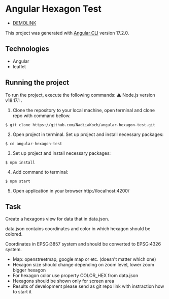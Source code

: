 # Angular Hexagon Test

- [DEMOLINK](https://nadiiakoch.github.io/angular-hexagon-test/)

This project was generated with [Angular CLI](https://github.com/angular/angular-cli) version 17.2.0.

## Technologies

- Angular
- leaflet

## Running the project

To run the project, execute the following commands:
⚠️ Node.js version v18.17.1 .

1. Clone the repository to your local machine, open terminal and clone repo with command bellow.

```
$ git clone https://github.com/NadiiaKoch/angular-hexagon-test.git
```

2. Open project in terminal.
   Set up project and install necessary packages:

```
$ cd angular-hexagon-test
```

3. Set up project and install necessary packages:

```
$ npm install
```

4. Add command to terminal:

```
$ npm start
```

5. Open application in your browser http://localhost:4200/

## Task

Create a hexagons view for data that in data.json.

data.json contains coordinates and color in which hexagon should be colored.

Coordinates in EPSG:3857 system and should be converted to EPSG:4326 system.

- Map: openstreetmap, google map or etc. (doesn't matter which one)
- Hexagon size should change depending on zoom level, lower zoom bigger hexagon
- For hexagon color use property COLOR_HEX from data.json
- Hexagons should be shown only for screen area
- Results of development please send as git repo link with instraction how to start it
